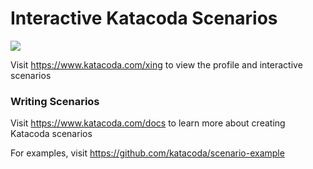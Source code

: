 # Interactive Katacoda Scenarios

[![](http://shields.katacoda.com/katacoda/xing/count.svg)](https://www.katacoda.com/xing "Get your profile on Katacoda.com")

Visit https://www.katacoda.com/xing to view the profile and interactive scenarios

### Writing Scenarios
Visit https://www.katacoda.com/docs to learn more about creating Katacoda scenarios

For examples, visit https://github.com/katacoda/scenario-example
